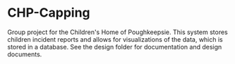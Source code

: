 # CHP-Capping
Group project for the Children's Home of Poughkeepsie. This system stores children incident reports and allows for visualizations of the data, which is stored in a database.
See the design folder for documentation and design documents.
